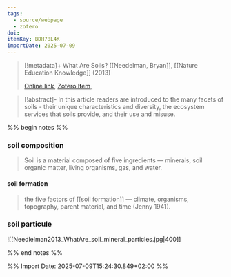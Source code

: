 ```yaml
---
tags:
  - source/webpage
  - zotero
doi: 
itemKey: BDH78L4K
importDate: 2025-07-09
---
```

>[!metadata]+
> What Are Soils?
> [[Needelman, Bryan]], 
> [[Nature Education Knowledge]] (2013)
> 
> [Online link](https://www.nature.com/scitable/knowledge/library/what-are-soils-67647639/), [Zotero Item](zotero://select/library/items/BDH78L4K),

>[!abstract]-
>In this article readers are introduced to the many facets of soils - their unique characteristics and diversity, the ecosystem services that soils provide, and their use and misuse.

%% begin notes %%
### soil composition
> Soil is a material composed of five ingredients — minerals, soil organic matter, living organisms, gas, and water.
#### soil formation
> the five factors of [[soil formation]] — climate, organisms, topography, parent material, and time (Jenny 1941).
### soil particule
![[Needlelman2013_WhatAre_soil_mineral_particles.jpg|400]]


%% end notes %%

%% Import Date: 2025-07-09T15:24:30.849+02:00 %%
